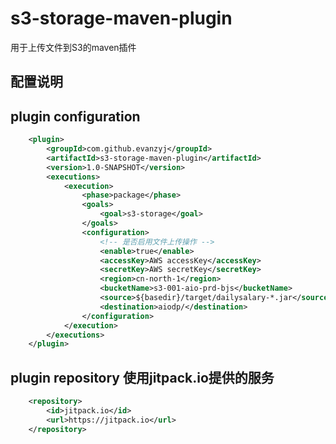 s3-storage-maven-plugin
======================
用于上传文件到S3的maven插件

配置说明
------------------------
plugin configuration
----------------------
```xml
    <plugin>
        <groupId>com.github.evanzyj</groupId>
        <artifactId>s3-storage-maven-plugin</artifactId>
        <version>1.0-SNAPSHOT</version>
        <executions>
            <execution>
                <phase>package</phase>
                <goals>
                    <goal>s3-storage</goal>
                </goals>
                <configuration>
                    <!-- 是否启用文件上传操作 -->
                    <enable>true</enable> 
                    <accessKey>AWS accessKey</accessKey>
                    <secretKey>AWS secretKey</secretKey>
                    <region>cn-north-1</region>
                    <bucketName>s3-001-aio-prd-bjs</bucketName>
                    <source>${basedir}/target/dailysalary-*.jar</source>
                    <destination>aiodp/</destination>
                </configuration>
            </execution>
        </executions>
    </plugin>
```

plugin repository 使用jitpack.io提供的服务
------------------------------------
```xml
    <repository>
        <id>jitpack.io</id>
        <url>https://jitpack.io</url>
    </repository>
```

